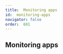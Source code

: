 ```yaml
---
title:  Monitoring apps
id:  monitoring-apps
navigator: false
order:  601
---
```


## Monitoring apps
